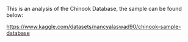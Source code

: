 This is an analysis of the Chinook Database, the sample can be found below:

https://www.kaggle.com/datasets/nancyalaswad90/chinook-sample-database


